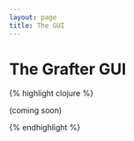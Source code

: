 ```yaml
---
layout: page
title: The GUI
---
```


# The Grafter GUI


{% highlight clojure %}

(coming soon)

{% endhighlight %}
